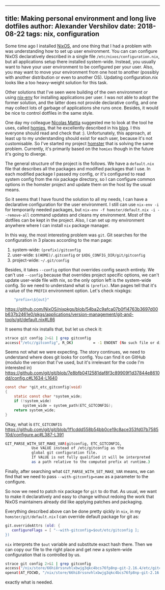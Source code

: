 ----
title: Making personal environment and long live dotfiles
author: Alexander Vershilov
date: 2018-08-22
tags: nix, configuration
----

Some time ago I installed [NixOS], and one thing that I had a problem with
was understanding how to set up user environment. You can can configure NixOS
declaratively described in a single file `/etc/nixos/configuration.nix`, but
all applications setup there installed system-wide. Instead, you
usually want to have your user environment to be configured per your user.
Also, you may want to move your environment from one host to another (possibly
with another distribution or even to another OS). Updating configuration.nix
looks like a too heavy-weight solution for this task.

Other solutions that I've seen were building of the own environment or using
[nix-env][nix-env-tldr] for installing applications per user. I was not able to
adopt the former solution, and the latter does not provide declarative config,
and one may collect lots of garbage of applications she runs once. Besides, it
would be nice to control dotfiles in the same style.

One day my colleague [Nicolas Mattia][nasm] suggested me to look at the tool he
uses, called [homies], that he excellently described in his [blog][nasm-blog]. I
this everyone should read and check that :). Unfortunately, this approach, at least
up to my understanding should exist for each user, because it's not customisable.
So I've started my project [homster] that is solving the same problem. Currently,
it's primarily based on the `homies` though in the future it's going to diverge.

The general structure of the project is the follows. We have a `default.nix` file
that describes all the packages and modified packages that I use. In each modified
package I passed my config, or it's configured to read system config from
the nix package directory, so I can configure common options in the homster project
and update them on the host by the usual means.

So it seems that I have found the solution to all my needs, I can have a declarative
configuration for the user environment. I still can use `nix-env -i` for temporarily
needed packages, but `nix-env -f homster/default.nix -i --remove-all` command updates
and cleans my environment. Most of the dotfiles can be kept in the project.
Also, I can set up my environment anywhere where I can install `nix` package
manager.

In this way, the most interesting problem was `git`. Git searches for the
configuration in 3 places according to the man page:

  1. system-wide: `(prefix)/gitconfig`
  2. user-wide: `$(HOME)/.gitconfig` or `$XDG_CONFIG_DIR/git/gitconfig`
  3. project-wide: `~/.git/config`

Besides, it takes `--config` option that overrides config search entirely. We
can't use `--config` because that overrides project specific options, we can't
update user-wide file with nix, so the only option left is the system-wide config.
So we need to understand what is `(prefix)`. Man pages tell that it's a value of
the `PREFIX` environment option. Let's check nixpkgs:

```nix
    "prefix=\${out}"
```

https://github.com/NixOS/nixpkgs/blob/54ba2c9afca07b0f14763b3697d00b637b2461e0/pkgs/applications/version-management/git-and-tools/git/default.nix#L86

It seems that nix installs that, but let us check it:

```bash
strace git config 2>&1 | grep gitconfig
access("/etc//gitconfig", R_OK)         = -1 ENOENT (No such file or directory)
```

Seems not what we were expecting. The story continues, we need to understand where
does git looks for config. You can find it on GitHub (modulo the version
that I've used, but it's irrelevant for the code I'm interested in)
<https://github.com/git/git/blob/7e8bfb0412581daf8f3c89909f1d37844e8610dd/config.c#L1634-L1640>

```c
const char *git_etc_gitconfig(void)
{
	static const char *system_wide;
	if (!system_wide)
		system_wide = system_path(ETC_GITCONFIG);
	return system_wide;
}
```

Okay, what is `ETC_GITCONFIG` <https://github.com/git/git/blob/1f1cddd558b54bb0ce19c8ace353fd07b758510d/configure.ac#L387-L391>

```bash
GIT_PARSE_WITH_SET_MAKE_VAR(gitconfig, ETC_GITCONFIG,
			Use VALUE instead of /etc/gitconfig as the
			global git configuration file.
			If VALUE is not fully qualified it will be interpreted
			as a path relative to the computed prefix at runtime.)
```

Finally, after searching what `GIT_PARSE_WITH_SET_MAKE_VAR` means, we can find that
we need to pass `--with-gitconfig=name` as a parameter to the configure.

So now we need to patch nix package for `git` to do that. As usual, we want
to make it declaratively and easy to change without redoing the work that NixOS maintainers
already did like applying patches and packaging.

Everything described above can be done pretty qickly in `nix`, in my `homster/git/default.nix`
I can override default package for git as:

```nix
git.overrideAttrs (old: {
   configureFlags = [ "--with-gitconfig=$out/etc/gitconfig ];
})
```

`nix` interprets the `$out` variable and substitute exact hash there. Then we can
copy our file to the right place and get new a system-wide configuration that is
controlled by us.

```bash
strace git config 2>&1 | grep gitconfig
access("/nix/store/66hi8rssnvhlxbwjg3qkc4bcs76fp8np-git-2.16.4/etc/gitconfig", R_OK) = 0
openat(AT_FDCWD, "/nix/store/66hi8rssnvhlxbwjg3qkc4bcs76fp8np-git-2.16.4/etc/gitconfig", O_RDONLY) = 3
```

exactly what is needed.


[NixOS]: https://nixos.org/
[nix-env-tldr]: https://github.com/tldr-pages/tldr/blob/master/pages/common/nix-env.md
[nasm]: https://github.com/nmattia
[homies]: https://github.com/nmattia/homies
[nasm-blog]: http://nmattia.com/posts/2018-03-21-nix-reproducible-setup-linux-macos.html
[homster]: https://github.com/qnikst/homster


